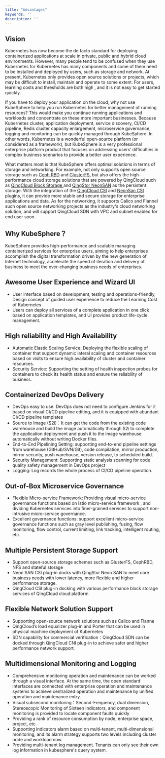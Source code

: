 ```yaml
---
title: "Advantages"
keywords: ''
description: ''
---
```


## Vision

Kubernetes has now become the de facto standard for deploying containerized applications at scale in private, public and hybrid cloud environments. However, many people tend to be confused when they use Kubernetes for Kubernetes has many components and some of them need to be installed and deployed by users, such as storage and network. At present, Kubernetes only provides open source solutions or projects, which may be difficult to install, maintain and operate to some extent. For users, learning costs and thresholds are both high , and it is not easy to get started quickly.
 
If you have to deploy your application on the cloud, why not use KubeSphere to help you run Kubernetes for better management of running resources? This would make you continue running applications and workloads and concentrate on these more important businesses. Because Kubernetes cluster, application deployment, service discovery, CI/CD pipeline, Redis cluster capacity enlargement, microservice governance,  logging and monitoring can be quickly managed through KubeSphere. In other words, Kubernetes is a wonderful open-source platform (or considered as a framework), but KubeSphere is a very professional enterprise platform product that focuses on addressing users’ difficulties in complex business scenarios to provide a better user experience.

What matters most is that KubeSphere offers optimal solutions in terms of storage and networking. For example, not only supports open source storage such as [Ceph RBD](https://ceph.io/) and [GlusterFS](https://www.gluster.org/), but also offers the high-performance cloud storage solutions that are powered by QingCloud such as [QingCloud Block Storage ](https://docs.qingcloud.com/product/storage/volume/) and [QingStor NeonSAN](https://docs.qingcloud.com/product/storage/volume/super_high_performance_shared_volume/) as the persistent storage. With the integration of the [QingCloud CSI](https://github.com/yunify/qingcloud-csi) and [NeonSan CSI](https://github.com/yunify/qingstor-csi) plugins, it can provide more stable and secure storage for enterprise applications and data. As for the networking, it supports Calico and Flannel such open source networking projects as the industry's cloud networking solution, and will support QingCloud SDN with VPC and subnet enabled for end user soon.


## Why KubeSphere？

KubeSphere provides high-performance and scalable managing containerized services for enterprise users, aiming to help enterprises accomplish the digital transformation driven by the new generation of Internet technology, accelerate the speed of iteration and delivery of business to meet the ever-changing business needs of enterprises.


## Awesome User Experience and Wizard UI

- User interface based on development, testing and operations-friendly, Design concept of guided user experience to reduce the Learning Cost of Kubernetes
- Users can deploy all services of a complete application in one click based on application templates, and UI provides product life-cycle management.
 
## High reliability and High Availability

- Automatic Elastic Scaling Service: Deploying the flexible scaling of container that support dynamic lateral scaling and container resources based on visits to ensure high availability of cluster and container resources.
- Security Service: Supporting the setting of health inspection probes for containers to check its health status and ensure the reliability of business.
 
## Containerized DevOps Delivery

- DevOps easy to use: DevOps does not need to configure Jenkins for it based on visual CI/CD pipeline editing, and it is equipped with abundant CI/CD pipeline templates
- Source to Image (S2i)：It can get the code from the existing code warehouse and build the image automatically through S2i to complete the application deployment and push it to the image warehouse automatically without writing Docker files.
- End-to-End Pipelining Setting: supporting end-to-end pipeline settings from warehouse (GitHub/SVN/Git), code compilation, mirror production, mirror security, push warehouse, version release, to scheduled build.
- Security Management: Supporting static analysis scanning for code quality safety management in DevOps project
- Logging: Log records the whole process of CI/CD pipeline operation.
 
## Out-of-Box Microservice Governance

- Flexible Micro-service Framework: Providing visual micro-service governance functions based on Istio micro-service framework , and dividing Kubernetes services into finer-grained services to support non-intrusive micro-service governance.
- Excellent governance functions: support excellent micro-service governance functions such as gray level publishing, fusing, flow monitoring, flow control, current limiting, link tracking, intelligent routing, etc.
 
## Multiple Persistent Storage Support

- Support open-source storage schemes such as GlusterFS, CephRBD, NFS and  stateful storage
- Neon SAN CSI plug-in docks with QingStor Neon SAN to meet core business needs with lower latency, more flexible and higher performance storage.
- QingCloud CSI plug-in docking with various performance block storage services of QingCloud cloud platform
 
## Flexible Network Solution Support

- Supporting open-source network solutions such as Calico and Flanne
- QingCloud’s load equalizer plug-in and Porter that can be used in physical machine deployment of Kubernetes
- SDN capability for commercial verification：QingCloud SDN can be docked through QingCloud CNI plug-in to achieve safer and higher performance network support.
 
## Multidimensional Monitoring and Logging

- Comprehensive monitoring operation and maintenance can be worked through a visual interface. At the same time, the open standard interfaces are connected with enterprise operation and maintenance systems to achieve centralized operation and maintenance by unified operation and maintenance entry.
- Visual subsecond  monitoring：Second-Frequency, dual dimension, Stereoscopic Monitoring of Sixteen Indicators, and component monitoring is provided to locate component faults quickly
- Providing a rank of resource consumption by node, enterprise space, project, etc.
- Supporting indicators alarm based on multi-tenant, multi-dimensional monitoring, and its alarm strategy supports two levels including cluster node and workload now.
- Providing multi-tenant log management. Tenants can only see their own log information in kubesphere's query system.